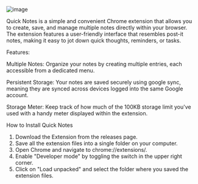 ![image](https://github.com/user-attachments/assets/f542850d-ea44-427b-ab23-901b075feeac)


Quick Notes is a simple and convenient Chrome extension that allows you to create, save, and manage multiple notes directly within your browser. The extension features a user-friendly interface that resembles post-it notes, making it easy to jot down quick thoughts, reminders, or tasks.

Features:

Multiple Notes: Organize your notes by creating multiple entries, each accessible from a dedicated menu.

Persistent Storage: Your notes are saved securely using google sync, meaning they are synced across devices logged into the same Google account.

Storage Meter: Keep track of how much of the 100KB storage limit you've used with a handy meter displayed within the extension.

How to Install Quick Notes

1) Download the Extension from the releases page.
2) Save all the extension files into a single folder on your computer.
3) Open Chrome and navigate to chrome://extensions/.
4) Enable "Developer mode" by toggling the switch in the upper right corner.
5) Click on "Load unpacked" and select the folder where you saved the extension files.
